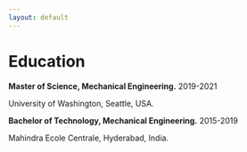 ```yaml
---
layout: default
---
```

# Education 

**Master of Science, Mechanical Engineering.** 2019-2021

University of Washington, Seattle, USA. 


**Bachelor of Technology, Mechanical Engineering.** 2015-2019

Mahindra Ecole Centrale, Hyderabad, India. 



